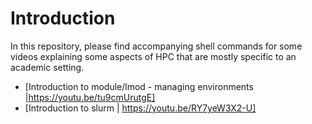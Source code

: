 # Introduction 

In this repository, please find accompanying shell commands for some videos explaining some aspects of HPC that are mostly specific to an academic setting. 

- [Introduction to module/lmod - managing environments |https://youtu.be/tu9cmUrutgE]
- [Introduction to slurm | https://youtu.be/RY7yeW3X2-U]
